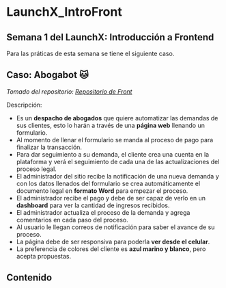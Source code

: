 # LaunchX_IntroFront
## Semana 1 del LaunchX: Introducción a Frontend

Para las práticas de esta semana se tiene el siguiente caso.

## Caso: Abogabot 🐱
*Tomado del repositorio: [Repositorio de Front](https://github.com/LaunchX-InnovaccionVirtual/FrontEnd-Mision/tree/main/01%20-%20INTRO/practicas)*

Descripción:

- Es un **despacho de abogados** que quiere automatizar las demandas de sus clientes, esto lo harán a través de una **página web** llenando un formulario.
- Al momento de llenar el formulario se manda al proceso de pago para finalizar la transacción.
- Para dar seguimiento a su demanda, el cliente crea una cuenta en la plataforma y verá el seguimiento de cada una de las actualizaciones del proceso legal.
- El administrador del sitio recibe la notificación de una nueva demanda y con los datos llenados del formulario se crea automáticamente el documento legal en **formato Word** para empezar el proceso.
- El administrador recibe el pago y debe de ser capaz de verlo en un **dashboard** para ver la cantidad de ingresos recibidos.
- El administrador actualiza el proceso de la demanda y agrega comentarios en cada paso del proceso.
- Al usuario le llegan correos de notificación para saber el avance de su proceso.
- La página debe de ser responsiva para poderla **ver desde el celular**.
- La preferencia de colores del cliente es **azul marino y blanco**, pero acepta propuestas.

## Contenido
